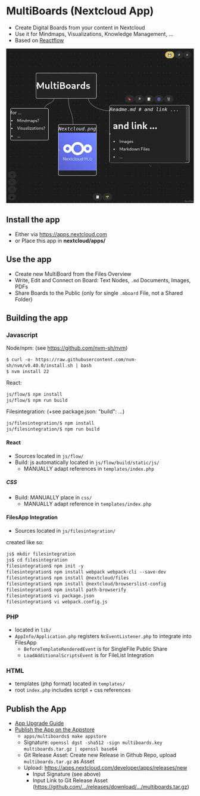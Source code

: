 # MultiBoards (Nextcloud App)
- Create Digital Boards from your content in Nextcloud
- Use it for Mindmaps, Visualizations, Knowledge Management, ...
- Based on [Reactflow](https://reactflow.dev/)

![](https://raw.githubusercontent.com/githubkoma/multiboards/main/img/screenshot.jpg)

## Install the app
- Either via https://apps.nextcloud.com
- or Place this app in **nextcloud/apps/**

## Use the app
- Create new MultiBoard from the Files Overview
- Write, Edit and Connect on Board: Text Nodes, `.md` Documents, Images, PDFs
- Share Boards to the Public (only for single `.mboard` File, not a Shared Folder)

## Building the app

### Javascript
Node/npm:
(see https://github.com/nvm-sh/nvm)
```
$ curl -o- https://raw.githubusercontent.com/nvm-sh/nvm/v0.40.0/install.sh | bash
$ nvm install 22
```

React:
```
js/flow/$ npm install
js/flow/$ npm run build
```

Filesintegration:
(+see package.json: "build": ...)
```
js/filesintegration/$ npm install
js/filesintegration/$ npm run build
```

#### React
- Sources located in `js/flow/`
- Build: js automatically located in `js/flow/build/static/js/`
  - MANUALLY adapt references in `templates/index.php`

##### CSS
- Build: MANUALLY place in `css/`
  - MANUALLY adapt reference in `templates/index.php`

#### FilesApp Integration
- Sources located in `js/filesintegration/`

created like so:
```
js$ mkdir filesintegration
js$ cd filesintegration
filesintegration$ npm init -y
filesintegration$ npm install webpack webpack-cli --save-dev
filesintegration$ npm install @nextcloud/files
filesintegration$ npm install @nextcloud/browserslist-config
filesintegration$ npm install path-browserify
filesintegration$ vi package.json
filesintegration$ vi webpack.config.js
```

### PHP 
- located in `lib/`
- `AppInfo/Application.php` registers `NcEventListener.php` to integrate into FilesApp
  - `BeforeTemplateRenderedEvent` is for SingleFile Public Share
  - `LoadAdditionalScriptsEvent` is for FileList Integration

### HTML
- templates (php format) located in `templates/`
- root `index.php` includes script + css references

## Publish the App
- [App Upgrade Guide](https://docs.nextcloud.com/server/latest/developer_manual/app_publishing_maintenance/app_upgrade_guide/index.html)
- [Publish the App on the Appstore](https://nextcloudappstore.readthedocs.io/en/latest/developer.html#publishing-apps-on-the-app-store)
  - `apps/multiboards$ make appstore`
  - Signature: `openssl dgst -sha512 -sign multiboards.key multiboards.tar.gz | openssl base64`
  - Git Release Asset: Create new Release in Github Repo, upload `multiboards.tar.gz` as Asset
  - Upload: https://apps.nextcloud.com/developer/apps/releases/new
    - Input Signature (see above)
    - Input Link to Git Release Asset (https://github.com/.../releases/download/.../multiboards.tar.gz)
